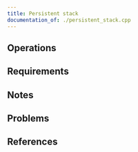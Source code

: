 ```yaml
---
title: Persistent stack
documentation_of: ./persistent_stack.cpp
---
```


## Operations

## Requirements

## Notes

## Problems

## References
